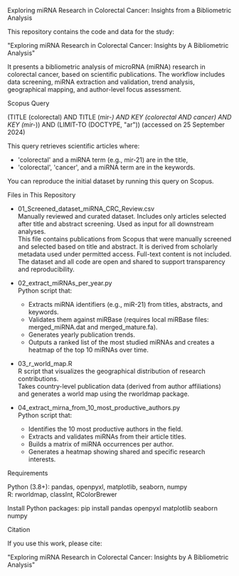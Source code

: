 Exploring miRNA Research in Colorectal Cancer: Insights from a Bibliometric Analysis

This repository contains the code and data for the study:

"Exploring miRNA Research in Colorectal Cancer: Insights by A Bibliometric Analysis"

It presents a bibliometric analysis of microRNA (miRNA) research in colorectal cancer, based on scientific publications. The workflow includes data screening, miRNA extraction and validation, trend analysis, geographical mapping, and author-level focus assessment.

Scopus Query

(TITLE (colorectal) AND TITLE (mir-*) AND KEY (colorectal AND cancer) AND KEY (mir-*)) AND (LIMIT-TO (DOCTYPE, "ar")) 
(accessed on 25 September 2024)

This query retrieves scientific articles where:
- 'colorectal' and a miRNA term (e.g., mir-21) are in the title,
- 'colorectal', 'cancer', and a miRNA term are in the keywords.

You can reproduce the initial dataset by running this query on Scopus.

Files in This Repository

- 01_Screened_dataset_miRNA_CRC_Review.csv  
  Manually reviewed and curated dataset. Includes only articles selected after title and abstract screening. Used as input for all downstream analyses.  
  This file contains publications from Scopus that were manually screened and selected based on title and abstract. It is derived from scholarly metadata used under permitted access. Full-text content is not included. The dataset and all code are open and shared to support transparency and reproducibility.

- 02_extract_miRNAs_per_year.py  
  Python script that:
  - Extracts miRNA identifiers (e.g., miR-21) from titles, abstracts, and keywords.
  - Validates them against miRBase (requires local miRBase files: merged_miRNA.dat and merged_mature.fa).
  - Generates yearly publication trends.
  - Outputs a ranked list of the most studied miRNAs and creates a heatmap of the top 10 miRNAs over time.

- 03_r_world_map.R  
  R script that visualizes the geographical distribution of research contributions.  
  Takes country-level publication data (derived from author affiliations) and generates a world map using the rworldmap package.

- 04_extract_mirna_from_10_most_productive_authors.py  
  Python script that:
  - Identifies the 10 most productive authors in the field.
  - Extracts and validates miRNAs from their article titles.
  - Builds a matrix of miRNA occurrences per author.
  - Generates a heatmap showing shared and specific research interests.

Requirements

Python (3.8+): pandas, openpyxl, matplotlib, seaborn, numpy  
R: rworldmap, classInt, RColorBrewer

Install Python packages:
pip install pandas openpyxl matplotlib seaborn numpy

Citation

If you use this work, please cite:

"Exploring miRNA Research in Colorectal Cancer: Insights by A Bibliometric Analysis"
